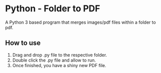 # Python - Folder to PDF
A Python 3 based program that merges images/pdf files within a folder to pdf.

## How to use
1. Drag and drop .py file to the respective folder.
2. Double click the .py file and allow to run.
3. Once finished, you have a shiny new PDF file.
